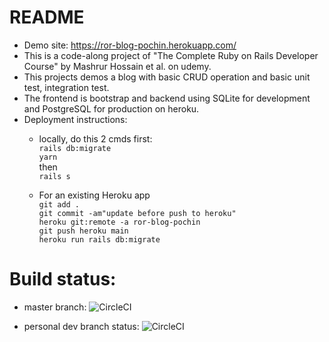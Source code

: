 # README
* Demo site: https://ror-blog-pochin.herokuapp.com/
* This is a code-along project of "The Complete Ruby on Rails Developer Course" by Mashrur Hossain et al. on udemy.
* This projects demos a blog with basic CRUD operation and basic unit test, integration test.
* The frontend is bootstrap and backend using SQLite for development and PostgreSQL for production on heroku.
* Deployment instructions:<br>
  * locally, do this 2 cmds first: <br>
```rails db:migrate```<br>
```yarn```<br>
then<br>
```rails s```

  * For an existing Heroku app<br>
```git add .```<br>
```git commit -am"update before push to heroku"```<br>
```heroku git:remote -a ror-blog-pochin```<br>
```git push heroku main```<br>
```heroku run rails db:migrate```<br>

# Build status:
* master branch:
![CircleCI](https://circleci.com/gh/sunpochin/ruby-on-rails-alpha-blog.svg?style=shield)

* personal dev branch status:
![CircleCI](https://circleci.com/gh/sunpochin/ruby-on-rails-alpha-blog/tree/pochin-branch.svg?style=shield)

